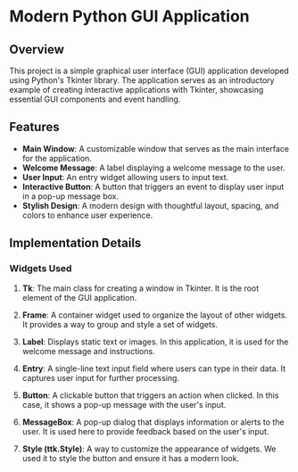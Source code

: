 # Modern Python GUI Application

## Overview

This project is a simple graphical user interface (GUI) application developed using Python's Tkinter library. The application serves as an introductory example of creating interactive applications with Tkinter, showcasing essential GUI components and event handling.

## Features

- **Main Window**: A customizable window that serves as the main interface for the application.
- **Welcome Message**: A label displaying a welcome message to the user.
- **User Input**: An entry widget allowing users to input text.
- **Interactive Button**: A button that triggers an event to display user input in a pop-up message box.
- **Stylish Design**: A modern design with thoughtful layout, spacing, and colors to enhance user experience.

## Implementation Details

### Widgets Used

1. **Tk**: The main class for creating a window in Tkinter. It is the root element of the GUI application.
   
2. **Frame**: A container widget used to organize the layout of other widgets. It provides a way to group and style a set of widgets.
   
3. **Label**: Displays static text or images. In this application, it is used for the welcome message and instructions.
   
4. **Entry**: A single-line text input field where users can type in their data. It captures user input for further processing.
   
5. **Button**: A clickable button that triggers an action when clicked. In this case, it shows a pop-up message with the user's input.

6. **MessageBox**: A pop-up dialog that displays information or alerts to the user. It is used here to provide feedback based on the user's input.

7. **Style (ttk.Style)**: A way to customize the appearance of widgets. We used it to style the button and ensure it has a modern look.

